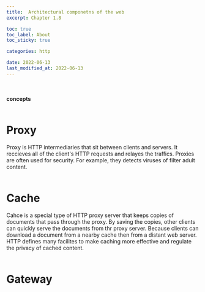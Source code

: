 ```yaml
---
title:  Architectural componetns of the web
excerpt: Chapter 1.8

toc: true
toc_label: About
toc_sticky: true

categories: http

date: 2022-06-13
last_modified_at: 2022-06-13
---
```

<br><br>
**concepts**
<br><br>
# Proxy
Proxy is HTTP intermediaries that sit between clients and servers. It reccieves all of the client's HTTP requests and  relayes the traffics. Proxies are often used for security. For example, they detects viruses of filter adult content.<br><br>
# Cache
Cahce is a special type of HTTP proxy server that keeps copies of documents that pass through the proxy. By saving the copies, other clients can quickly serve the documents from thr proxy server. Because clients can download a document from a nearby cache then from a distant web server. HTTP defines many facilites to make caching more effective and regulate the privacy of cached content.<br><br>
# Gateway
